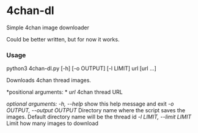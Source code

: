 # 4chan-dl
Simple 4chan image downloader

Could be better written, but for now it works.


### Usage
python3 4chan-dl.py [-h] [-o OUTPUT] [-l LIMIT] url [url ...]

Downloads 4chan thread images.

*positional arguments: *
*url*                   4chan thread URL

*optional arguments:*
*-h, --help*  show this help message and exit
*-o OUTPUT, --output OUTPUT*  Directory name where the script saves the images. Default directory name will be the thread id
*-l LIMIT, --limit LIMIT*  Limit how many images to download
